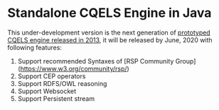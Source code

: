 # Standalone CQELS Engine in Java
This under-development version is the next generation of [ prototyped CQELS engine released in 2013](https://github.com/cqels/CQELS-1.x), it will be released by June, 2020 with following features:

1. Support recommended Syntaxes of [RSP Community Group] (https://www.w3.org/community/rsp/)
2. Support CEP operators
3. Support RDFS/OWL reasoning
4. Support Websocket
5. Support Persistent stream
